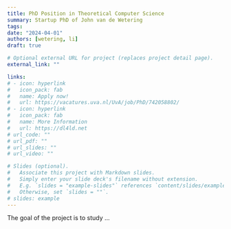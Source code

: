 ```yaml
---
title: PhD Position in Theoretical Computer Science 
summary: Startup PhD of John van de Wetering
tags:
date: "2024-04-01"
authors: [wetering, li]
draft: true

# Optional external URL for project (replaces project detail page).
external_link: ""

links:
# - icon: hyperlink
#   icon_pack: fab
#   name: Apply now!
#   url: https://vacatures.uva.nl/UvA/job/PhD/742058802/
# - icon: hyperlink
#   icon_pack: fab
#   name: More Information
#   url: https://dl4ld.net
# url_code: ""
# url_pdf: ""
# url_slides: ""
# url_video: ""

# Slides (optional).
#   Associate this project with Markdown slides.
#   Simply enter your slide deck's filename without extension.
#   E.g. `slides = "example-slides"` references `content/slides/example-slides.md`.
#   Otherwise, set `slides = ""`.
# slides: example
---
```


The goal of the project is to study ...


